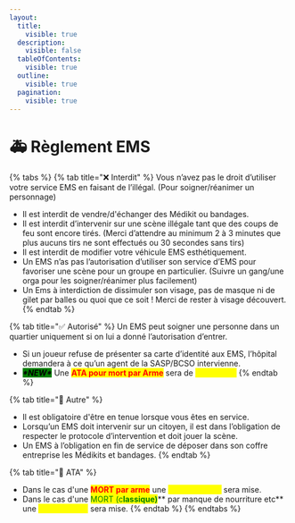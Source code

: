 ```yaml
---
layout:
  title:
    visible: true
  description:
    visible: false
  tableOfContents:
    visible: true
  outline:
    visible: true
  pagination:
    visible: true
---
```


# 🚑 Règlement EMS

{% tabs %}
{% tab title="❌ Interdit" %}
Vous n’avez pas le droit d’utiliser votre service EMS en faisant de l’illégal. (Pour soigner/réanimer un personnage)

* Il est interdit de vendre/d'échanger des Médikit ou bandages.
* Il est interdit d’intervenir sur une scène illégale tant que des coups de feu sont encore tirés. (Merci d’attendre au minimum 2 à 3 minutes que plus aucuns tirs ne sont effectués ou 30 secondes sans tirs)
* Il est interdit de modifier votre véhicule EMS esthétiquement.
* Un EMS n’as pas l’autorisation d’utiliser son service d’EMS pour favoriser une scène pour un groupe en particulier. (Suivre un gang/une orga pour les soigner/réanimer plus facilement)
* Un Ems à interdiction de dissimuler son visage, pas de masque ni de gilet par balles ou quoi que ce soit ! Merci de rester à visage découvert.
{% endtab %}

{% tab title="✅ Autorisé" %}
Un EMS peut soigner une personne dans un quartier uniquement si on lui a donné l’autorisation d’entrer.

* Si un joueur refuse de présenter sa carte d’identité aux EMS, l’hôpital demandera à ce qu’un agent de la SASP/BCSO intervienne.
* _<mark style="background-color:green;">**\*NEW\***</mark>_ Une <mark style="color:red;">**ATA pour mort par Arme**</mark> sera de <mark style="color:yellow;">**10 minutes**</mark>
{% endtab %}

{% tab title="🔄 Autre" %}
* Il est obligatoire d'être en tenue lorsque vous êtes en service.
* Lorsqu’un EMS doit intervenir sur un citoyen, il est dans l’obligation de respecter le protocole d’intervention et doit jouer la scène.
* Un EMS à l’obligation en fin de service de déposer dans son coffre entreprise les Médikits et bandages.
{% endtab %}

{% tab title="🩼 ATA" %}
* Dans le cas d'une <mark style="color:red;">**MORT par arme**</mark> une <mark style="color:yellow;">**ATA de 10 min**</mark> sera mise.
* Dans le cas d'une <mark style="color:green;">MORT (c</mark><mark style="color:green;">**lassique)**</mark>** par manque de nourriture etc** une <mark style="color:yellow;">**ATA de 5 min**</mark> sera mise.
{% endtab %}
{% endtabs %}

